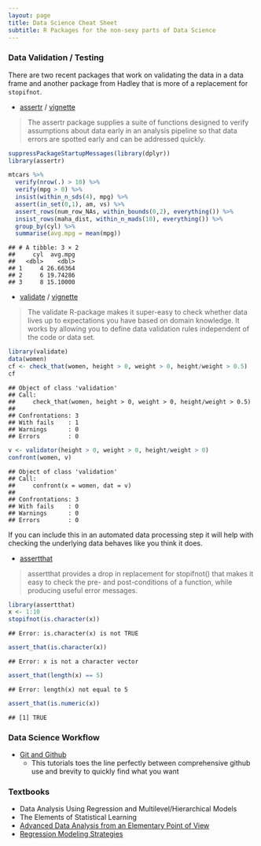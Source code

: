 ```yaml
---
layout: page
title: Data Science Cheat Sheet
subtitle: R Packages for the non-sexy parts of Data Science
---
```


### Data Validation / Testing

There are two recent packages that work on validating the data in a data 
frame and another package from Hadley that is more of a replacement for
`stopifnot`.

* [assertr](https://github.com/ropenscilabs/assertr) / [vignette](https://cran.r-project.org/web/packages/assertr/vignettes/assertr.html)

> The assertr package supplies a suite of functions designed to verify assumptions about data early in an analysis pipeline so that data errors are spotted early and can be addressed quickly.




```r
suppressPackageStartupMessages(library(dplyr))
library(assertr)

mtcars %>%
  verify(nrow(.) > 10) %>%
  verify(mpg > 0) %>%
  insist(within_n_sds(4), mpg) %>%
  assert(in_set(0,1), am, vs) %>%
  assert_rows(num_row_NAs, within_bounds(0,2), everything()) %>%
  insist_rows(maha_dist, within_n_mads(10), everything()) %>%
  group_by(cyl) %>%
  summarise(avg.mpg = mean(mpg))
```

```
## # A tibble: 3 × 2
##     cyl  avg.mpg
##   <dbl>    <dbl>
## 1     4 26.66364
## 2     6 19.74286
## 3     8 15.10000
```


* [validate](https://github.com/data-cleaning/validate) / [vignette](https://cran.r-project.org/web/packages/validate/vignettes/intro.html)


> The validate R-package makes it super-easy to check whether data lives up to expectations you have based on domain knowledge. It works by allowing you to define data validation rules independent of the code or data set.
 


```r
library(validate)
data(women)
cf <- check_that(women, height > 0, weight > 0, height/weight > 0.5)
cf
```

```
## Object of class 'validation'
## Call:
##     check_that(women, height > 0, weight > 0, height/weight > 0.5)
## 
## Confrontations: 3
## With fails    : 1
## Warnings      : 0
## Errors        : 0
```

```r
v <- validator(height > 0, weight > 0, height/weight > 0)
confront(women, v)
```

```
## Object of class 'validation'
## Call:
##     confront(x = women, dat = v)
## 
## Confrontations: 3
## With fails    : 0
## Warnings      : 0
## Errors        : 0
```

If you can include this in an automated data processing step it will help
with checking the underlying data behaves like you think it does. 

* [assertthat](https://github.com/hadley/assertthat)

> assertthat provides a drop in replacement for stopifnot() that makes it easy to check the pre- and post-conditions of a function, while producing useful error messages.



```r
library(assertthat)
x <- 1:10
stopifnot(is.character(x))
```

```
## Error: is.character(x) is not TRUE
```

```r
assert_that(is.character(x))
```

```
## Error: x is not a character vector
```

```r
assert_that(length(x) == 5)
```

```
## Error: length(x) not equal to 5
```

```r
assert_that(is.numeric(x))
```

```
## [1] TRUE
```
### Data Science Workflow

* [Git and Github](http://r-pkgs.had.co.nz/git.html)
  + This tutorials toes the line perfectly between comprehensive github use and brevity to quickly find what you want

### Textbooks

* Data Analysis Using Regression and Multilevel/Hierarchical Models
* The Elements of Statistical Learning
* [Advanced Data Analysis from an Elementary Point of View](http://www.stat.cmu.edu/~cshalizi/ADAfaEPoV/)
* [Regression Modeling Strategies](http://www.springer.com/gb/book/9781441929181)

